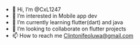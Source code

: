 - 👋 Hi, I’m @CxL1247
- 👀 I’m interested in Mobile app dev
- 🌱 I’m currently learning flutter(dart) and java
- 💞️ I’m looking to collaborate on flutter projects
- 📫 How to reach me Clintonifeoluwa@gmail.com 
<!---
CxL1247/CxL1247 is a ✨ special ✨ repository because its `README.md` (this file) appears on your GitHub profile.
You can click the Preview link to take a look at your changes.
--->
